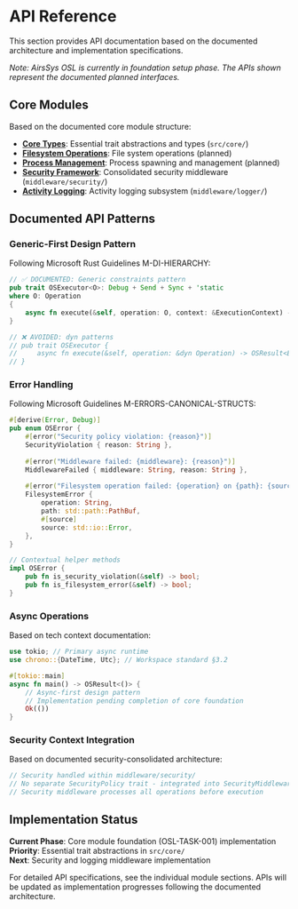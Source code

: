 # API Reference

This section provides API documentation based on the documented architecture and implementation specifications.

*Note: AirsSys OSL is currently in foundation setup phase. The APIs shown represent the documented planned interfaces.*

## Core Modules

Based on the documented core module structure:

- **[Core Types](./core-types.md)**: Essential trait abstractions and types (`src/core/`)
- **[Filesystem Operations](./filesystem.md)**: File system operations (planned)
- **[Process Management](./process.md)**: Process spawning and management (planned)
- **[Security Framework](./security.md)**: Consolidated security middleware (`middleware/security/`)
- **[Activity Logging](./logging.md)**: Activity logging subsystem (`middleware/logger/`)

## Documented API Patterns

### Generic-First Design Pattern
Following Microsoft Rust Guidelines M-DI-HIERARCHY:

```rust
// ✅ DOCUMENTED: Generic constraints pattern
pub trait OSExecutor<O>: Debug + Send + Sync + 'static 
where O: Operation
{
    async fn execute(&self, operation: O, context: &ExecutionContext) -> OSResult<ExecutionResult>;
}

// ❌ AVOIDED: dyn patterns
// pub trait OSExecutor {
//     async fn execute(&self, operation: &dyn Operation) -> OSResult<ExecutionResult>;
// }
```

### Error Handling
Following Microsoft Guidelines M-ERRORS-CANONICAL-STRUCTS:

```rust
#[derive(Error, Debug)]
pub enum OSError {
    #[error("Security policy violation: {reason}")]
    SecurityViolation { reason: String },
    
    #[error("Middleware failed: {middleware}: {reason}")]
    MiddlewareFailed { middleware: String, reason: String },
    
    #[error("Filesystem operation failed: {operation} on {path}: {source}")]
    FilesystemError {
        operation: String,
        path: std::path::PathBuf,
        #[source]
        source: std::io::Error,
    },
}

// Contextual helper methods
impl OSError {
    pub fn is_security_violation(&self) -> bool;
    pub fn is_filesystem_error(&self) -> bool;
}
```

### Async Operations
Based on tech context documentation:

```rust
use tokio; // Primary async runtime
use chrono::{DateTime, Utc}; // Workspace standard §3.2

#[tokio::main]
async fn main() -> OSResult<()> {
    // Async-first design pattern
    // Implementation pending completion of core foundation
    Ok(())
}
```

### Security Context Integration
Based on documented security-consolidated architecture:

```rust
// Security handled within middleware/security/
// No separate SecurityPolicy trait - integrated into SecurityMiddleware
// Security middleware processes all operations before execution
```

## Implementation Status

**Current Phase**: Core module foundation (OSL-TASK-001) implementation  
**Priority**: Essential trait abstractions in `src/core/`  
**Next**: Security and logging middleware implementation

For detailed API specifications, see the individual module sections. APIs will be updated as implementation progresses following the documented architecture.